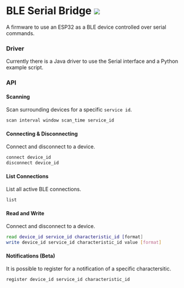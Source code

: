 # BLE Serial Bridge [![](https://jitpack.io/v/cansik/ble-serial-bridge.svg)](https://jitpack.io/#cansik/ble-serial-bridge)
A firmware to use an ESP32 as a BLE device controlled over serial commands.


### Driver

Currently there is a Java driver to use the Serial interface and a Python example script.

### API

#### Scanning

Scan surrounding devices for a specific `service id`.

```bash
scan interval window scan_time service_id
```

#### Connecting & Disconnecting

Connect and disconnect to a device.

```bash
connect device_id
disconnect device_id
```

#### List Connections

List all active BLE connections.

```bash
list
```

#### Read and Write

Connect and disconnect to a device.

```bash
read device_id service_id characteristic_id [format]
write device_id service_id characteristic_id value [format]
```

#### Notifications (Beta)

It is possible to register for a notification of a specific charactersitic.

```bash
register device_id service_id characteristic_id
```
